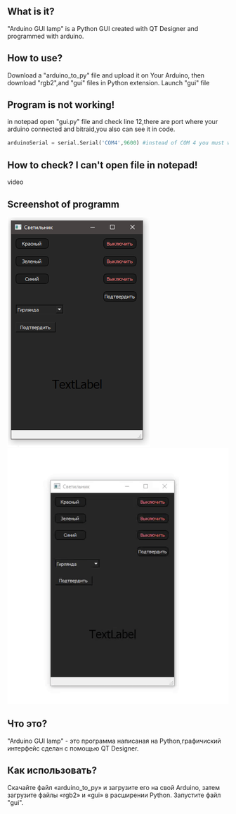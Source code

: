 
## What is it?
"Arduino GUI lamp" is a Python GUI created with QT Designer and programmed with arduino.

## How to use?
Download a "arduino_to_py" file and upload it on Your Arduino, then download "rgb2",and "gui" files in Python extension. Launch "gui" file

## Program is not working!
in notepad open "gui.py" file and check line 12,there are port where your arduino connected and bitraid,you also can see it in code.
```python
arduinoSerial = serial.Serial('COM4',9600) #instead of COM 4 you must write your port

```
## How to check? I can't open file in notepad!
video

## Screenshot of programm
<img src="https://raw.githubusercontent.com/Gafigaf/Images/master/SCREEN.png"></img>
<img src = "https://github.com/Gafigaf/Images/blob/master/gif.gif?raw=true"></img>

## Что это?
"Arduino GUI lamp" - это программа написаная на Python,графичиский интерфейс сделан с помощью QT Designer.

## Как использовать? 
Скачайте файл «arduino_to_py» и загрузите его на свой Arduino, затем загрузите файлы «rgb2» и «gui» в расширении Python. Запустите файл "gui".
